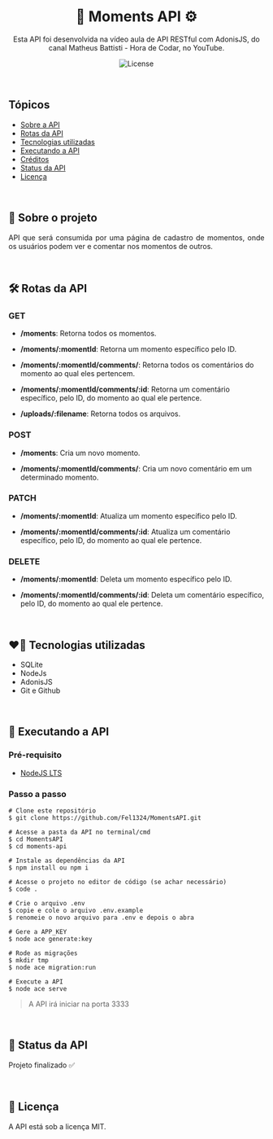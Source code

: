 <h1 align="center">📱 Moments API ⚙️</h1>

<p align="center">Esta API foi desenvolvida na vídeo aula de API RESTful com AdonisJS, do canal Matheus Battisti - Hora de Codar, no YouTube.
</p>

<p align="center">
  <img alt="License" src="https://img.shields.io/static/v1?label=license&message=MIT&color=49AA26&labelColor=000000">
</p>

<br>

## Tópicos
- [Sobre a API](#sobre)
- [Rotas da API](#routes)
- [Tecnologias utilizadas](#tec)
- [Executando a API](#exec)
- [Créditos](#cred)
- [Status da API](#status)
- [Licença](#license)

<br>

<h2 id="sobre">📸 Sobre o projeto</h2>

<p align="justify">
  API que será consumida por uma página de cadastro de momentos, onde os usuários podem ver e comentar nos momentos de outros.
</p>

<br>

<h2 id="routes">🛠️ Rotas da API</h2>

<h3>GET</h3>

- **/moments**: Retorna todos os momentos.

- **/moments/:momentId**: Retorna um momento específico pelo ID.

- **/moments/:momentId/comments/**: Retorna todos os comentários do momento ao qual eles pertencem.

- **/moments/:momentId/comments/:id**: Retorna um comentário específico, pelo ID, do momento ao qual ele pertence.

- **/uploads/:filename**: Retorna todos os arquivos.

<h3>POST</h3>

- **/moments**: Cria um novo momento.

- **/moments/:momentId/comments/**: Cria um novo comentário em um determinado momento.

<h3>PATCH</h3>

- **/moments/:momentId**: Atualiza um momento específico pelo ID.

- **/moments/:momentId/comments/:id**: Atualiza um comentário específico, pelo ID, do momento ao qual ele pertence.

<h3>DELETE</h3>

- **/moments/:momentId**: Deleta um momento específico pelo ID.

- **/moments/:momentId/comments/:id**: Deleta um comentário específico, pelo ID, do momento ao qual ele pertence.

<br>

<h2 id="tec">❤️‍🔥 Tecnologias utilizadas</h2>

- SQLite
- NodeJs
- AdonisJS
- Git e Github

<br>

<h2 id="exec">🤖 Executando a API</h2>

<h3>Pré-requisito</h3>

- [NodeJS LTS](https://nodejs.org/en/)

<h3>Passo a passo</h3>

```
# Clone este repositório
$ git clone https://github.com/Fel1324/MomentsAPI.git

# Acesse a pasta da API no terminal/cmd
$ cd MomentsAPI
$ cd moments-api

# Instale as dependências da API
$ npm install ou npm i

# Acesse o projeto no editor de código (se achar necessário)
$ code .

# Crie o arquivo .env
$ copie e cole o arquivo .env.example
$ renomeie o novo arquivo para .env e depois o abra

# Gere a APP_KEY
$ node ace generate:key

# Rode as migrações
$ mkdir tmp
$ node ace migration:run

# Execute a API
$ node ace serve
```

> A API irá iniciar na porta 3333

<br>

<h2 id="status">🚧 Status da API</h2>

Projeto finalizado ✅

<br>

<h2 id="license">📝 Licença</h2

A API está sob a licença MIT.
